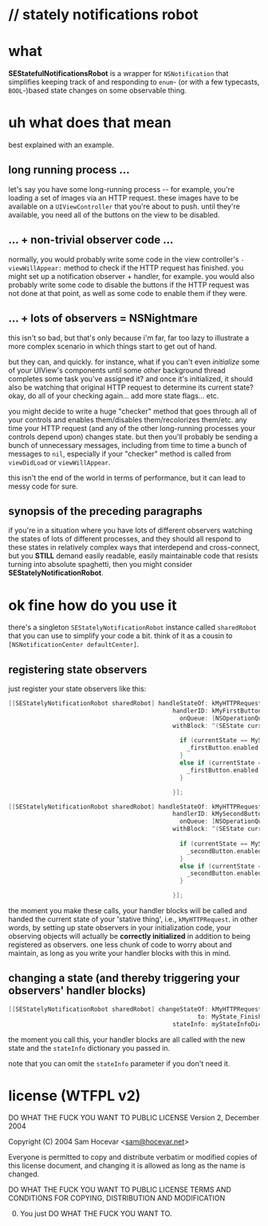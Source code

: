 # // stately notifications robot

# what

**SEStatefulNotificationsRobot** is a wrapper for `NSNotification` that simplifies
keeping track of and responding to `enum`- (or with a few typecasts, `BOOL`-)based
state changes on some observable thing.

# uh what does that mean

best explained with an example.


## long running process ...

let's say you have some long-running process -- for example, you're loading a set
of images via an HTTP request.  these images have to be available on a
`UIViewController` that you're about to push.  until they're available, you need
all of the buttons on the view to be disabled.



## ... + non-trivial observer code ...


normally, you would probably write some code in the view controller's
`-viewWillAppear:` method to check if the HTTP request has finished.  you might
set up a notification observer + handler, for example.  you would also probably
write some code to disable the buttons if the HTTP request was not done at that
point, as well as some code to enable them if they were.



## ... + lots of observers = NSNightmare

this isn't so bad, but that's only because i'm far, far too lazy to illustrate a
more complex scenario in which things start to get out of hand.

but they can, and quickly.  for instance, what if you can't even _initialize_
some of your UIView's components until some _other_ background thread completes
some task you've assigned it?  and once it's initialized, it should also be
watching that original HTTP request to determine its current state?  okay, do all
of your checking again... add more state flags... etc.

you might decide to write a huge "checker" method that goes through all of your
controls and enables them/disables them/recolorizes them/etc. any time your HTTP
request (and any of the other long-running processes your controls depend upon)
changes state.  but then you'll probably be sending a bunch of unnecessary
messages, including from time to time a bunch of messages to `nil`, especially
if your "checker" method is called from `viewDidLoad` or `viewWillAppear`.

this isn't the end of the world in terms of performance, but it can lead to messy
code for sure.

## synopsis of the preceding paragraphs

if you're in a situation where you have lots of different observers watching the
states of lots of different processes, and they should all respond to these
states in relatively complex ways that interdepend and cross-connect, but you
__STILL__ demand easily readable, easily maintainable code that resists turning
into absolute spaghetti, then you might consider __SEStatelyNotificationRobot__.




# ok fine how do you use it

there's a singleton `SEStatelyNotificationRobot` instance called `sharedRobot`
that you can use to simplify your code a bit.  think of it as a cousin to
`[NSNotificationCenter defaultCenter]`.


## registering state observers

just register your state observers like this:

```objective-c
[[SEStatelyNotificationRobot sharedRobot] handleStateOf: kMyHTTPRequest
                                              handlerID: kMyFirstButton
                                                onQueue: [NSOperationQueue mainQueue]
                                              withBlock: ^(SEState currentState, NSDictionary *stateInfo) {
                                                
                                                if (currentState == MyState_NotFinished) {
                                                  _firstButton.enabled = NO;
                                                }
                                                else if (currentState == MyState_Finished) {
                                                  _firstButton.enabled = YES;
                                                }

                                              }];

[[SEStatelyNotificationRobot sharedRobot] handleStateOf: kMyHTTPRequest
                                              handlerID: kMySecondButton
                                                onQueue: [NSOperationQueue mainQueue]
                                              withBlock: ^(SEState currentState, NSDictionary *stateInfo) {
                                                
                                                if (currentState == MyState_NotFinished) {
                                                  _secondButton.enabled = NO;
                                                }
                                                else if (currentState == MyState_Finished) {
                                                  _secondButton.enabled = YES;
                                                }

                                              }];
```

the moment you make these calls, your handler blocks will be called and handed
the current state of your 'stative thing', i.e., `kMyHTTPRequest`.  in other
words, by setting up state observers in your initialization code, your observing
objects will actually be **correctly initialized** in addition to being
registered as observers.  one less chunk of code to worry about and maintain, as
long as you write your handler blocks with this in mind.



## changing a state (and thereby triggering your observers' handler blocks)

```objective-c
[[SEStatelyNotificationRobot sharedRobot] changeStateOf: kMyHTTPRequest
                                                     to: MyState_Finished
                                              stateInfo: myStateInfoDictionary];
```

the moment you call this, your handler blocks are all called with the new state
and the `stateInfo` dictionary you passed in.

note that you can omit the `stateInfo` parameter if you don't need it.




# license (WTFPL v2)

DO WHAT THE FUCK YOU WANT TO PUBLIC LICENSE
Version 2, December 2004

Copyright (C) 2004 Sam Hocevar <[sam@hocevar.net](mailto:sam@hocevar.net)>

Everyone is permitted to copy and distribute verbatim or modified 
copies of this license document, and changing it is allowed as long 
as the name is changed. 

DO WHAT THE FUCK YOU WANT TO PUBLIC LICENSE TERMS AND CONDITIONS FOR COPYING, DISTRIBUTION AND MODIFICATION

0. You just DO WHAT THE FUCK YOU WANT TO. 







